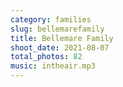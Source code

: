 ```yaml
---
category: families
slug: bellemarefamily
title: Bellemare Family
shoot_date: 2021-08-07
total_photos: 82
music: intheair.mp3
---
```

